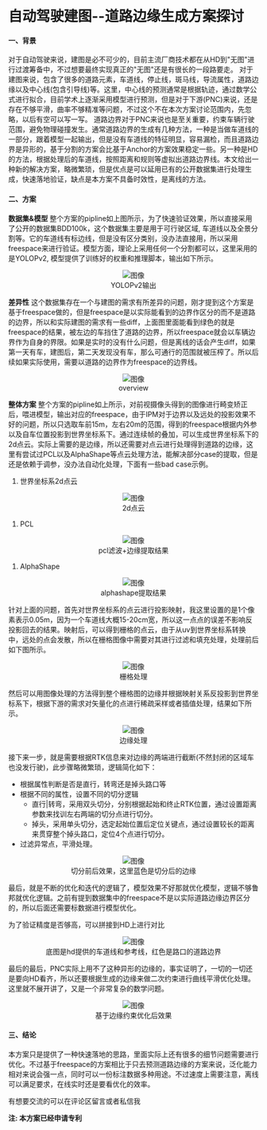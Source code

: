 # 自动驾驶建图--道路边缘生成方案探讨
#### 一、背景
对于自动驾驶来说，建图是必不可少的，目前主流厂商技术都在从HD到"无图"进行过渡筹备中，不过想要最终实现真正的"无图"还是有很长的一段路要走。
对于建图来说，包含了很多的道路元素，车道线，停止线，斑马线，导流属性，道路边缘以及中心线(包含引导线)等。这里，中心线的预测通常是根据轨迹，通过数学公式进行拟合，目前学术上逐渐采用模型进行预测，但是对于下游(PNC)来说，还是存在不够平滑，曲率不够精准等问题，不过这个不在本次方案讨论范围内，先忽略，以后有空可以写一写。
道路边界对于PNC来说也是至关重要，约束车辆行驶范围，避免物理碰撞发生。通常道路边界的生成有几种方法，一种是当做车道线的一部分，跟着模型一起输出，但是没有车道线的特征明显，容易漏检，而且道路边界是异形的，基于分割的方案会比基于Anchor的方案效果稳定一些。另一种是HD的方法，根据处理后的车道线，按照距离和规则等虚拟出道路边界线。本文给出一种新的解决方案，略微繁琐，但是优点是可以延用已有的公开数据集进行处理生成，快速落地验证，缺点是本方案不具备时效性，是离线的方法。

#### 二、方案

**数据集&模型**
整个方案的pipline如上图所示，为了快速验证效果，所以直接采用了公开的数据集BDD100k，这个数据集主要是用于可行驶区域, 车道线以及全景分割等。它的车道线有标边线，但是没有区分类别，没办法直接用，所以采用freespace来进行验证。模型方面，理论上采用任何一个分割都可以，这里采用的是YOLOPv2, 模型提供了训练好的权重和推理脚本，输出如下所示。

<figure  style="text-align: center;">
  <img src="https://pic1.zhimg.com/80/v2-7975b86889f5fcdf657704316c371451_1440w.jpeg" alt="图像">
  <figcaption >YOLOPv2输出</figcaption>
</figure>

**差异性**
这个数据集存在一个与建图的需求有所差异的问题，刚才提到这个方案是基于freespace做的，但是freespace是以实际能看到的边界作区分的而不是道路的边界，所以和实际建图的需求有一些diff，上面图里面能看到绿色的就是freespace的结果，被左边的车挡住了道路的边界，所以freespace就会以车辆边界作为自身的界限。如果是实时的没有什么问题，但是离线的话会产生diff，如果第一天有车，建图后，第二天发现没有车，那么可通行的范围就被压榨了。所以后续如果实际使用，需要以道路的边界作为freespace的边界线。

<figure  style="text-align: center;">
  <img src="https://pic1.zhimg.com/80/v2-59c2f64267e415b466a9e11d31b8eddc_1440w.png" alt="图像">
  <figcaption >overview</figcaption>
</figure>

**整体方案**
整个方案的pipline如上所示，对前视摄像头得到的图像进行畸变矫正后，喂进模型，输出对应的freespace，由于IPM对于边界以及远处的投影效果不好的问题，所以只选取车前15m，左右20m的范围，得到的freespace根据内外参以及自车位置投影到世界坐标系下。通过连续帧的叠加，可以生成世界坐标系下的2d点云。实际上需要的是边缘，所以还需要对点云进行处理得到道路的边缘，这里有尝试过PCL以及AlphaShape等点云处理方法，能解决部分case的提取，但是还是依赖于调参，没办法自动化处理，下面有一些bad case示例。

1. 世界坐标系2d点云
<figure  style="text-align: center;">
  <img src="https://picx.zhimg.com/80/v2-aded8ccba31e696ec96dc8b385f16949_1440w.png" alt="图像">
  <figcaption >2d点云</figcaption>
</figure>

1. PCL
<figure  style="text-align: center;">
  <img src="https://picx.zhimg.com/80/v2-e279903725d0ecfd9f5141ef00518578_1440w.png" alt="图像">
  <figcaption >pcl滤波+边缘提取结果</figcaption>
</figure>

1. AlphaShape
<figure  style="text-align: center;">
    <img src="https://picx.zhimg.com/80/v2-d259d67b533dce85f2075ae74dde665c_1440w.png" alt="图像">
    <figcaption >alphashape提取结果</figcaption>
</figure>

针对上面的问题，首先对世界坐标系的点云进行投影映射，我这里设置的是1个像素表示0.05m，因为一个车道线大概15-20cm宽，所以这一点点的误差不影响反投影回去的结果。映射后，可以得到栅格的点云，由于从uv到世界坐标系转换中，远处的点会发散，所以在栅格图像中需要对其进行过滤和填充处理，处理前后如下图所示。
<figure  style="text-align: center;">
  <img src="https://pic1.zhimg.com/80/v2-b2c370763c99748f0396607c5b43a0f6_1440w.png" alt="图像">
  <figcaption >栅格处理</figcaption>
</figure>

然后可以用图像处理的方法得到整个栅格图的边缘并根据映射关系反投影到世界坐标系下，根据下游的需求对矢量化的点进行稀疏采样或者插值处理，结果如下所示。
<figure  style="text-align: center;">
  <img src="https://pica.zhimg.com/80/v2-0242bb74e3eeda58425191d70b413247_1440w.png" alt="图像">
  <figcaption >边缘处理</figcaption>
</figure>

接下来一步，就是需要根据RTK信息来对边缘的两端进行截断(不然封闭的区域车也没发行驶)，此步骤略微繁琐，逻辑简化如下：
-   根据属性判断是否是直行，转弯还是掉头路口等
-   根据不同的属性，设置不同的切分逻辑
    -   直行|转弯，采用双头切分，分别根据起始和终止RTK位置，通过设置距离参数来找训左右两端的切分点进行切分。
    -   掉头，采用单头切分，选定起始位置后定位关键点，通过设置较长的距离来贯穿整个掉头路口，定位4个点进行切分。
-  过滤异常点，平滑处理。
<figure  style="text-align: center;">
  <img src="https://picx.zhimg.com/80/v2-a26f836f5028d6577b20a7430d38e674_1440w.png" alt="图像">
  <figcaption >切分前后效果，这里蓝色是切分后的边缘</figcaption>
</figure>


最后，就是不断的优化和迭代的逻辑了，模型效果不好那就优化模型，逻辑不够鲁邦就优化逻辑。之前有提到数据集中的freespace不是以实际道路边缘边界区分的，所以后面还需要标数据进行模型优化。

为了验证精度是否够高，可以拼接到HD上进行对比
<figure  style="text-align: center;">
  <img src="https://picx.zhimg.com/80/v2-2d5c85fd1d17bac75c86d53a762b7490_1440w.png" alt="图像">
  <figcaption >底图是hd提供的车道线和参考线，红色是路口的道路边界</figcaption>
</figure>

最后的最后，PNC实际上用不了这种异形的边缘的，事实证明了，一切的一切还是要向HD看齐，所以还要根据生成的边缘来做二次约束进行曲线平滑优化处理。这里就不展开讲了，又是一个非常复杂的数学问题。
<figure  style="text-align: center;">
  <img src="https://pica.zhimg.com/80/v2-0957f6c4b19a336d140881ea715d6c6d_1440w.png" alt="图像">
  <figcaption >基于边缘约束优化后效果</figcaption>
</figure>


#### 三、结论
本方案只是提供了一种快速落地的思路，里面实际上还有很多的细节问题需要进行优化。不过基于freespace的方案相比于只去预测道路边缘的方案来说，泛化能力相对来说会强一点，同时可以一份标注数据多种用途。不过速度上需要注意，离线可以满足要求，在线实时还是要看优化的效率。

有想要交流的可以在评论区留言或者私信我

**注: 本方案已经申请专利**
